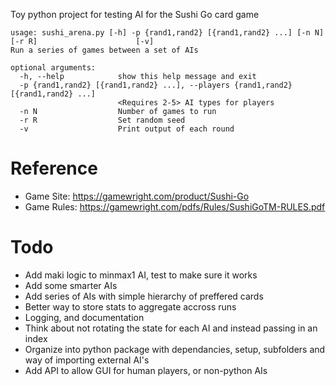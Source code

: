 
Toy python project for testing AI for the Sushi Go card game

```
usage: sushi_arena.py [-h] -p {rand1,rand2} [{rand1,rand2} ...] [-n N] [-r R]                      [-v]
Run a series of games between a set of AIs

optional arguments:
  -h, --help            show this help message and exit
  -p {rand1,rand2} [{rand1,rand2} ...], --players {rand1,rand2} [{rand1,rand2} ...]
                        <Requires 2-5> AI types for players
  -n N                  Number of games to run
  -r R                  Set random seed
  -v                    Print output of each round
```

# Reference
  * Game Site: https://gamewright.com/product/Sushi-Go
  * Game Rules: https://gamewright.com/pdfs/Rules/SushiGoTM-RULES.pdf

# Todo
  * Add maki logic to minmax1 AI, test to make sure it works
  * Add some smarter AIs
  * Add series of AIs with simple hierarchy of preffered cards
  * Better way to store stats to aggregate accross runs
  * Logging, and documentation
  * Think about not rotating the state for each AI and instead passing in an index
  * Organize into python package with dependancies, setup, subfolders and way of importing external AI's
  * Add API to allow GUI for human players, or non-python AIs
